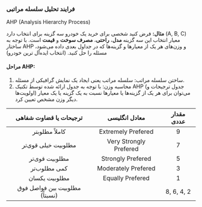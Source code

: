 ### فرایند تحلیل سلسله مراتبی 
<div style="direction:ltr">
AHP (Analysis Hierarchy Process)
</div>

**مثال:** فرض کنید شخصی برای خرید یک خودرو سه گزینه برای انتخاب دارد (A, B, C) معیار انتخاب این سه گزینه **مدل**، **راحتی**، **مصرف سوخت** و **قیمت** است. با توجه به ساختار AHP و وزن‌های هر یک از معیارها و گزینه‌ها که در جداول بعدی داده می‌شود، مسئله را حل کنید. (انتخاب ایده‌آل ترین خودرو)

#### مراحل AHP:
1. ساختن سلسله مراتب: سلسله مراتب یعنی ایجاد یک نمایش گرافیکی از مسئله.
2. محاسبه وزن: با توجه به جدول ارائه شده توسط تکنیک AHP (جدول ترجیحات و اولویت‌ها) می‌توان برای هر یک از گزینه‌ها یا معیارها نسبت به یک گزینه یا یک معیار دیگر وزن مشخص تعیین کرد.

|ترجیحات یا قضاوت شفاهی|معادل انگلیسی|مقدار عددی|
|:---:|:---:|:---:|
|کاملاً مطلوبتر|Extremely Prefered|9|
|مطلوبیت خیلی قوی‌تر|Very Strongly Prefered|7|
|مطلوبیت قوی‌تر|Strongly Prefered|5|
|کمی مطلوب‌تر|Moderately Prefered|3|
|مطلوبیت یکسان|Equally Prefered|1|
|مطلوبیت بین فواصل فوق (نسبتاً)||8, 6, 4, 2|